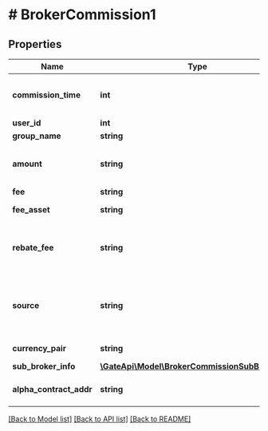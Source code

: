 # # BrokerCommission1

## Properties

Name | Type | Description | Notes
------------ | ------------- | ------------- | -------------
**commission_time** | **int** | Commission time (Unix timestamp in seconds) | [optional] 
**user_id** | **int** | User ID | [optional] 
**group_name** | **string** | Group name | [optional] 
**amount** | **string** | The amount of commission rebates | [optional] 
**fee** | **string** | Fee | [optional] 
**fee_asset** | **string** | Fee currency | [optional] 
**rebate_fee** | **string** | The income from rebates, converted to USDT | [optional] 
**source** | **string** | Commission transaction type: Spot, Futures, Options, Alpha | [optional] 
**currency_pair** | **string** | Currency pair | [optional] 
**sub_broker_info** | [**\GateApi\Model\BrokerCommissionSubBrokerInfo**](BrokerCommissionSubBrokerInfo.md) |  | [optional] 
**alpha_contract_addr** | **string** | Alpha contract address | [optional] 

[[Back to Model list]](../../README.md#documentation-for-models) [[Back to API list]](../../README.md#documentation-for-api-endpoints) [[Back to README]](../../README.md)
